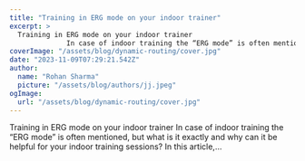 ```yaml
---
title: "Training in ERG mode on your indoor trainer"
excerpt: >
  Training in ERG mode on your indoor trainer
              In case of indoor training the “ERG mode” is often mentioned, but what is it exactly and why can it be helpful for your indoor training sessions
coverImage: "/assets/blog/dynamic-routing/cover.jpg"
date: "2023-11-09T07:29:21.542Z"
author:
  name: "Rohan Sharma"
  picture: "/assets/blog/authors/jj.jpeg"
ogImage:
  url: "/assets/blog/dynamic-routing/cover.jpg"
---
```


Training in ERG mode on your indoor trainer
            In case of indoor training the “ERG mode” is often mentioned, but what is it exactly and why can it be helpful for your indoor training sessions? In this article,…